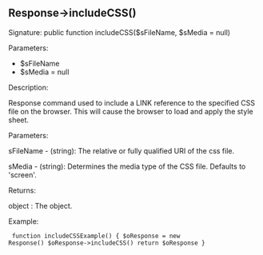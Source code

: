 ## Response->includeCSS()

Signature: public function includeCSS($sFileName, $sMedia = null)

Parameters:

* $sFileName
* $sMedia = null

Description:

Response command used to include a LINK reference to
the specified CSS file on the browser.  This will cause the
browser to load and apply the style sheet.

Parameters:

sFileName - (string):  The relative or fully qualified URI of
the css file.

sMedia - (string): Determines the media type of the CSS file. Defaults to 'screen'.

Returns:

object : The <Response> object.

Example:
<code><pre>
function includeCSSExample()
{
    $oResponse = new Response()
    $oResponse->includeCSS()
    return $oResponse
}
</pre></code>
